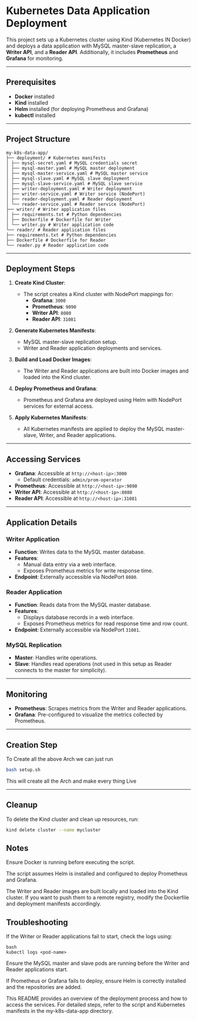 # Kubernetes Data Application Deployment

This project sets up a Kubernetes cluster using Kind (Kubernetes IN Docker) and deploys a data application with MySQL master-slave replication, a **Writer API**, and a **Reader API**. Additionally, it includes **Prometheus** and **Grafana** for monitoring.

---

## Prerequisites

- **Docker** installed
- **Kind** installed
- **Helm** installed (for deploying Prometheus and Grafana)
- **kubectl** installed

---

## Project Structure
```
my-k8s-data-app/
├── deployment/ # Kubernetes manifests
│ ├── mysql-secret.yaml # MySQL credentials secret
│ ├── mysql-master.yaml # MySQL master deployment
│ ├── mysql-master-service.yaml # MySQL master service
│ ├── mysql-slave.yaml # MySQL slave deployment
│ ├── mysql-slave-service.yaml # MySQL slave service
│ ├── writer-deployment.yaml # Writer deployment
│ ├── writer-service.yaml # Writer service (NodePort)
│ ├── reader-deployment.yaml # Reader deployment
│ └── reader-service.yaml # Reader service (NodePort)
├── writer/ # Writer application files
│ ├── requirements.txt # Python dependencies
│ ├── Dockerfile # Dockerfile for Writer
│ └── writer.py # Writer application code
└── reader/ # Reader application files
├── requirements.txt # Python dependencies
├── Dockerfile # Dockerfile for Reader
└── reader.py # Reader application code
```


---

## Deployment Steps

1. **Create Kind Cluster**:
   - The script creates a Kind cluster with NodePort mappings for:
     - **Grafana**: `3000`
     - **Prometheus**: `9090`
     - **Writer API**: `8080`
     - **Reader API**: `31081`

2. **Generate Kubernetes Manifests**:
   - MySQL master-slave replication setup.
   - Writer and Reader application deployments and services.

3. **Build and Load Docker Images**:
   - The Writer and Reader applications are built into Docker images and loaded into the Kind cluster.

4. **Deploy Prometheus and Grafana**:
   - Prometheus and Grafana are deployed using Helm with NodePort services for external access.

5. **Apply Kubernetes Manifests**:
   - All Kubernetes manifests are applied to deploy the MySQL master-slave, Writer, and Reader applications.

---

## Accessing Services

- **Grafana**: Accessible at `http://<host-ip>:3000`  
  - Default credentials: `admin/prom-operator`
- **Prometheus**: Accessible at `http://<host-ip>:9090`
- **Writer API**: Accessible at `http://<host-ip>:8080`
- **Reader API**: Accessible at `http://<host-ip>:31081`

---

## Application Details

### Writer Application

- **Function**: Writes data to the MySQL master database.
- **Features**:
  - Manual data entry via a web interface.
  - Exposes Prometheus metrics for write response time.
- **Endpoint**: Externally accessible via NodePort `8080`.

### Reader Application

- **Function**: Reads data from the MySQL master database.
- **Features**:
  - Displays database records in a web interface.
  - Exposes Prometheus metrics for read response time and row count.
- **Endpoint**: Externally accessible via NodePort `31081`.

### MySQL Replication

- **Master**: Handles write operations.
- **Slave**: Handles read operations (not used in this setup as Reader connects to the master for simplicity).

---

## Monitoring

- **Prometheus**: Scrapes metrics from the Writer and Reader applications.
- **Grafana**: Pre-configured to visualize the metrics collected by Prometheus.

---

## Creation Step 
To Create all the above Arch we can just run 

```bash
bash setup.sh
```

This will create all the Arch and make every thing Live 

---

## Cleanup

To delete the Kind cluster and clean up resources, run:

```bash
kind delete cluster --name mycluster
```

## Notes
Ensure Docker is running before executing the script.

The script assumes Helm is installed and configured to deploy Prometheus and Grafana.

The Writer and Reader images are built locally and loaded into the Kind cluster. If you want to push them to a remote registry, modify the Dockerfile and deployment manifests accordingly.

## Troubleshooting
If the Writer or Reader applications fail to start, check the logs using:
```
bash
kubectl logs <pod-name>
```
Ensure the MySQL master and slave pods are running before the Writer and Reader applications start.

If Prometheus or Grafana fails to deploy, ensure Helm is correctly installed and the repositories are added.

This README provides an overview of the deployment process and how to access the services. For detailed steps, refer to the script and Kubernetes manifests in the my-k8s-data-app directory.
